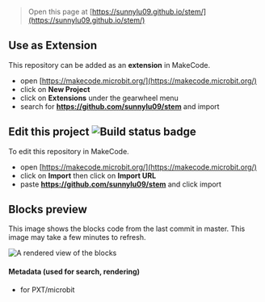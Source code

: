 
> Open this page at [https://sunnylu09.github.io/stem/](https://sunnylu09.github.io/stem/)

## Use as Extension

This repository can be added as an **extension** in MakeCode.

* open [https://makecode.microbit.org/](https://makecode.microbit.org/)
* click on **New Project**
* click on **Extensions** under the gearwheel menu
* search for **https://github.com/sunnylu09/stem** and import

## Edit this project ![Build status badge](https://github.com/sunnylu09/stem/workflows/MakeCode/badge.svg)

To edit this repository in MakeCode.

* open [https://makecode.microbit.org/](https://makecode.microbit.org/)
* click on **Import** then click on **Import URL**
* paste **https://github.com/sunnylu09/stem** and click import

## Blocks preview

This image shows the blocks code from the last commit in master.
This image may take a few minutes to refresh.

![A rendered view of the blocks](https://github.com/sunnylu09/stem/raw/master/.github/makecode/blocks.png)

#### Metadata (used for search, rendering)

* for PXT/microbit
<script src="https://makecode.com/gh-pages-embed.js"></script><script>makeCodeRender("{{ site.makecode.home_url }}", "{{ site.github.owner_name }}/{{ site.github.repository_name }}");</script>
